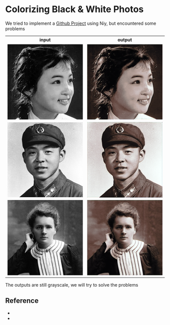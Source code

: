 Colorizing Black & White Photos
====
We tried to implement a [Github Project](https://github.com/emilwallner/Coloring-greyscale-images-in-Keras) using Niy, but encountered some problems

<table>
<tr><th>input</th><th>output</th></tr>	
<tr><td><img src="files/Predict/group2/chengmei.png" /></td>
<td><img src="files/output/chengmei.png" /></td></tr>
<tr><td><img src="files/Predict/group2/leifeng.png" /></td>
<td><img src="files/output/leifeng.png" /></td></tr>
<tr><td><img src="files/Predict/group2/marie_curie.png" /></td>
<td><img src="files/output/marie_curie.png" /></td></tr>
</table>

The outputs are still grayscale, we will try to solve the problems

Reference
----
* [](https://medium.freecodecamp.org/colorize-b-w-photos-with-a-100-line-neural-network-53d9b4449f8d)
* [](https://github.com/phillipi/pix2pix)

